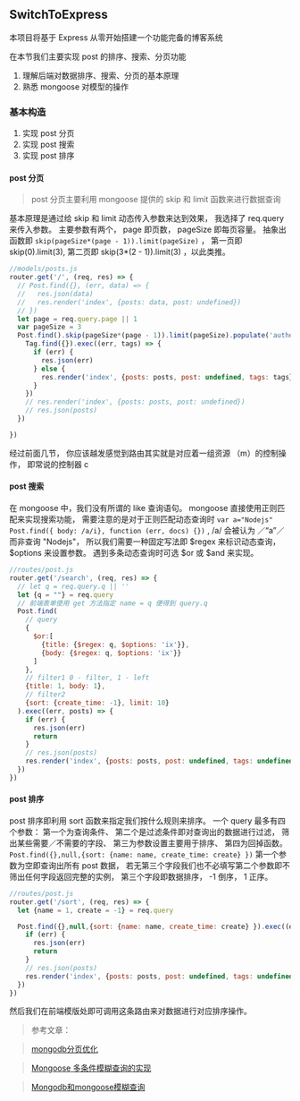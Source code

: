 ## SwitchToExpress

本项目将基于 Express 从零开始搭建一个功能完备的博客系统

在本节我们主要实现 post 的排序、搜索、分页功能

1. 理解后端对数据排序、搜索、分页的基本原理
1. 熟悉 mongoose 对模型的操作

### 基本构造
1. 实现 post 分页
1. 实现 post 搜索
1. 实现 post 排序


#### post 分页

> post 分页主要利用 mongoose 提供的 skip 和 limit 函数来进行数据查询

基本原理是通过给 skip 和 limit 动态传入参数来达到效果， 我选择了 req.query 来传入参数。 主要参数有两个， page 即页数， pageSize 即每页容量。 抽象出函数即 ``skip(pageSize*(page - 1)).limit(pageSize)`` ， 第一页即 skip(0).limit(3), 第二页即 skip(3*(2 - 1)).limit(3) ，以此类推。

````js
//models/posts.js
router.get('/', (req, res) => {
  // Post.find({}, (err, data) => {
  //   res.json(data)
  //   res.render('index', {posts: data, post: undefined})
  // })
  let page = req.query.page || 1
  var pageSize = 3
  Post.find().skip(pageSize*(page - 1)).limit(pageSize).populate('auther').exec((err, posts) => {
    Tag.find({}).exec((err, tags) => {
      if (err) {
        res.json(err)
      } else {
        res.render('index', {posts: posts, post: undefined, tags: tags})
      }
    })
    // res.render('index', {posts: posts, post: undefined})
    // res.json(posts)
  })

})
````

经过前面几节， 你应该越发感觉到路由其实就是对应着一组资源 （m）的控制操作， 即常说的控制器 c

#### post 搜索

在 mongoose 中，我们没有所谓的 like 查询语句。 mongoose 直接使用正则匹配来实现搜索功能， 需要注意的是对于正则匹配动态查询时 ``var a="Nodejs"  Post.find({ body: /a/i}, function (err, docs) {})`` ,  /a/ 会被认为 ／“a”／ 而非查询 "Nodejs"， 所以我们需要一种固定写法即 $regex 来标识动态查询， $options 来设置参数。 遇到多条动态查询时可选 $or 或 $and 来实现。

```` javascript
//routes/post.js
router.get('/search', (req, res) => {
  // let q = req.query.q || ''
  let {q = ""} = req.query
  // 前端表单使用 get 方法指定 name = q 便得到 query.q
  Post.find(
    // query
    {
      $or:[
        {title: {$regex: q, $options: 'ix'}},
        {body: {$regex: q, $options: 'ix'}}
      ]
    },
    // filter1 0 - filter, 1 - left
    {title: 1, body: 1},
    // filter2
    {sort: {create_time: -1}, limit: 10}
  ).exec((err, posts) => {
    if (err) {
      res.json(err)
      return
    }
    // res.json(posts)
    res.render('index', {posts: posts, post: undefined, tags: undefined})
  })
})

````



#### post 排序

post 排序即利用 sort 函数来指定我们按什么规则来排序。 一个 query 最多有四个参数： 第一个为查询条件、 第二个是过滤条件即对查询出的数据进行过滤， 筛出某些需要／不需要的字段、 第三为参数设置主要用于排序、 第四为回掉函数。 ``Post.find({},null,{sort: {name: name, create_time: create} })`` 第一个参数为空即查询出所有 post 数据， 若无第三个字段我们也不必填写第二个参数即不筛出任何字段返回完整的实例， 第三个字段即数据排序， -1 倒序， 1 正序。

```` javascript
//routes/post.js
router.get('/sort', (req, res) => {
  let {name = 1, create = -1} = req.query

  Post.find({},null,{sort: {name: name, create_time: create} }).exec((err, posts) => {
    if (err) {
      res.json(err)
      return
    }
    // res.json(posts)
    res.render('index', {posts: posts, post: undefined, tags: undefined})
  })
})
````

然后我们在前端模版处即可调用这条路由来对数据进行对应排序操作。


> 参考文章：

> [mongodb分页优化](https://cnodejs.org/topic/559a0bf493cb46f578f0a601#55c168c9ffd82de21c21dd56)

>[Mongoose 多条件模糊查询的实现](http://www.zhimengzhe.com/Javascriptjiaocheng/201209.html)

>[Mongodb和mongoose模糊查询](https://yuedun.duapp.com/blogdetail/581d736c43c18f1b7ae3e3ff)
